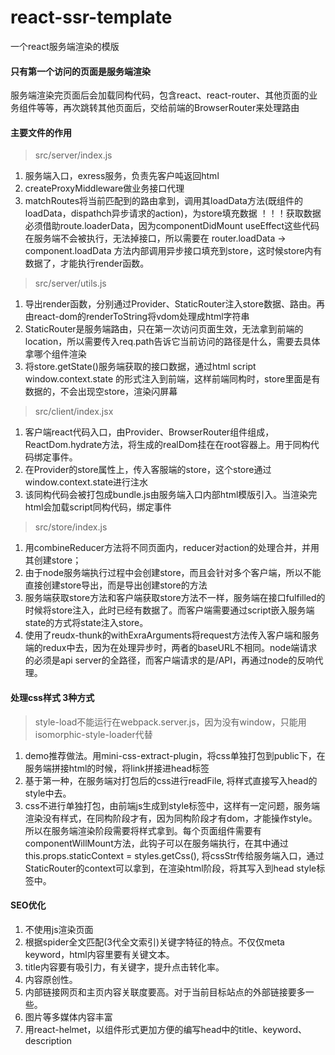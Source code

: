 # react-ssr-template
一个react服务端渲染的模版


#### 只有第一个访问的页面是服务端渲染
服务端渲染完页面后会加载同构代码，包含react、react-router、其他页面的业务组件等等，再次跳转其他页面后，交给前端的BrowserRouter来处理路由


#### 主要文件的作用

> src/server/index.js
1. 服务端入口，exress服务，负责先客户吨返回html
2. createProxyMiddleware做业务接口代理
3. matchRoutes将当前匹配到的路由拿到，调用其loadData方法(既组件的loadData，dispathch异步请求的action)，为store填充数据
！！！获取数据必须借助route.loaderData，因为componentDidMount useEffect这些代码在服务端不会被执行，无法掉接口，所以需要在
router.loadData -> component.loadData 方法内部调用异步接口填充到store，这时候store内有数据了，才能执行render函数。

> src/server/utils.js
1. 导出render函数，分别通过Provider、StaticRouter注入store数据、路由。再由react-dom的renderToString将vdom处理成html字符串
2. StaticRouter是服务端路由，只在第一次访问页面生效，无法拿到前端的location，所以需要传入req.path告诉它当前访问的路径是什么，需要去具体拿哪个组件渲染
3. 将store.getState()服务端获取的接口数据，通过html script window.context.state 的形式注入到前端，这样前端同构时，store里面是有数据的，不会出现空store，渲染闪屏幕


> src/client/index.jsx
1. 客户端react代码入口，由Provider、BrowserRouter组件组成，ReactDom.hydrate方法，将生成的realDom挂在在root容器上。用于同构代码绑定事件。
2. 在Provider的store属性上，传入客服端的store，这个store通过window.context.state进行注水
3. 该同构代码会被打包成bundle.js由服务端入口内部html模版引入。当渲染完html会加载script同构代码，绑定事件


> src/store/index.js
1. 用combineReducer方法将不同页面内，reducer对action的处理合并，并用其创建store；
2. 由于node服务端执行过程中会创建store，而且会针对多个客户端，所以不能直接创建store导出，而是导出创建store的方法
3. 服务端获取store方法和客户端获取store方法不一样，服务端在接口fulfilled的时候将store注入，此时已经有数据了。而客户端需要通过script嵌入服务端state的方式将state注入store。
4. 使用了reudx-thunk的withExraArguments将request方法传入客户端和服务端的redux中去，因为在处理异步时，两者的baseURL不相同。node端请求的必须是api server的全路径，而客户端请求的是/API，再通过node的反响代理。


#### 处理css样式 3种方式
> style-load不能运行在webpack.server.js，因为没有window，只能用isomorphic-style-loader代替
1. demo推荐做法。用mini-css-extract-plugin，将css单独打包到public下，在服务端拼接html的时候，将link拼接进head标签
2. 基于第一种，在服务端对打包后的css进行readFile, 将样式直接写入head的style中去。
3. css不进行单独打包，由前端js生成到style标签中，这样有一定问题，服务端渲染没有样式，在同构阶段才有，因为同构阶段才有dom，才能操作style。
  所以在服务端渲染阶段需要将样式拿到。每个页面组件需要有componentWillMount方法，此钩子可以在服务端执行，在其中通过this.props.staticContext = styles.getCss(), 将cssStr传给服务端入口，通过StaticRouter的context可以拿到，在渲染html阶段，将其写入到head style标签中。


#### SEO优化
1. 不使用js渲染页面
2. 根据spider全文匹配(3代全文索引)关键字特征的特点。不仅仅meta keyword，html内容里要有关键文本。
3. title内容要有吸引力，有关键字，提升点击转化率。
4. 内容原创性。
5. 内部链接网页和主页内容关联度要高。对于当前目标站点的外部链接要多一些。
6. 图片等多媒体内容丰富
7. 用react-helmet，以组件形式更加方便的编写head中的title、keyword、description